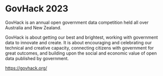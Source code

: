 # GovHack 2023

GovHack is an annual open government data competition held all over Australia and New Zealand.

GovHack is about getting our best and brightest, working with government data to innovate and create. It is about encouraging and celebrating our technical and creative capacity, connecting citizens with government for great outcomes, and building upon the social and economic value of open data published by government.

https://govhack.org/
